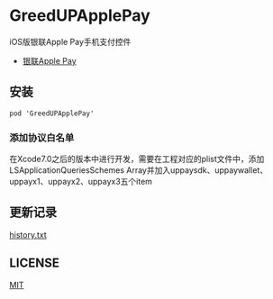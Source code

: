 # GreedUPApplePay

iOS版银联Apple Pay手机支付控件

* [银联Apple Pay](https://open.unionpay.com/ajweb/product/detail?id=80)

## 安装

```
pod 'GreedUPApplePay'
```

### 添加协议白名单
在Xcode7.0之后的版本中进行开发，需要在工程对应的plist文件中，添加LSApplicationQueriesSchemes  Array并加入uppaysdk、uppaywallet、uppayx1、uppayx2、uppayx3五个item
## 更新记录

[history.txt](doc/history.txt)

## LICENSE

[MIT](LICENSE)

